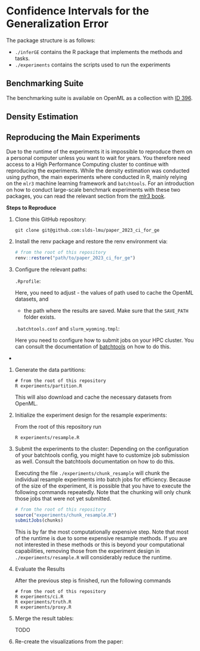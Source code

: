 # Confidence Intervals for the Generalization Error

The package structure is as follows:

* `./inferGE` contains the R package that implements the methods and tasks.
* `./experiments` contains the scripts used to run the experiments


## Benchmarking Suite

The benchmarking suite is available on OpenML as a collection with [ID 396](https://www.openml.org/s/396).


## Density Estimation

## Reproducing the Main Experiments

Due to the runtime of the experiments it is impossible to reproduce them on a
personal computer unless you want to wait for years.
You therefore need access to a High Performance Computing cluster to continue
with reproducing the experiments.
While the density estimation was conducted using python, the main experiments where
conducted in R, mainly relying on the `mlr3` machine learning framework and
`batchtools`. For an introduction on how to conduct large-scale benchmark
experiments with these two packages, you can read the relevant section from the
[mlr3 book](https://mlr3book.mlr-org.com/chapters/chapter11/large-scale_benchmarking.html).


**Steps to Reproduce**

1. Clone this GitHub repository:

      ```shell
      git clone git@github.com:slds-lmu/paper_2023_ci_for_ge
      ```

1. Install the renv package and restore the renv environment via:

     ```r
     # from the root of this repository
     renv::restore("path/to/paper_2023_ci_for_ge")
     ```

1. Configure the relevant paths:

    `.Rprofile`:

    Here, you need to adjust - the values of path used to cache the OpenML datasets, and
    - the path where the results are saved. Make sure that the `SAVE_PATH` folder exists.

    `.batchtools.conf` and `slurm_wyoming.tmpl`:

    Here you need to configure how to submit jobs on your HPC cluster.
    You can consult the documentation of [batchtools](https://github.com/mllg/batchtools) on how to do this.

*
1. Generate the data partitions:

   ```shell
   # from the root of this repository
   R experiments/partition.R
   ```

   This will also download and cache the necessary datasets from OpenML.

1. Initialize the experiment design for the resample experiments:

   From the root of this repository run
   ```shell
   R experiments/resample.R
   ```


1. Submit the experiments to the cluster:
   Depending on the configuration of your batchtools config, you might have to customize job submission as well.
   Consult the batchtools documentation on how to do this.

   Executing the file `./experiments/chunk_resample` will chunk the individual resample experiments into batch jobs
   for efficiency. Because of the size of the experiment, it is possible that you have to execute the following commands
   repeatedly. Note that the chunking will only chunk those jobs that were not yet submitted.

   ```R
   # from the root of this repository
   source("experiments/chunk_resample.R")
   submitJobs(chunks)
   ```

   This is by far the most computationally expensive step.
   Note that most of the runtime is due to some expensive resample methods.
   If you are not interested in these methods or this is beyond your computational
   capabilities, removing those from the experiment design in `./experiments/resample.R`
   will considerably reduce the runtime.


1. Evaluate the Results

   After the previous step is finished, run the following commands

   ```shell
   # from the root of this repository
   R experiments/ci.R
   R experiments/truth.R
   R experiments/proxy.R
   ```

1. Merge the result tables:

    TODO

1. Re-create the visualizations from the paper:
